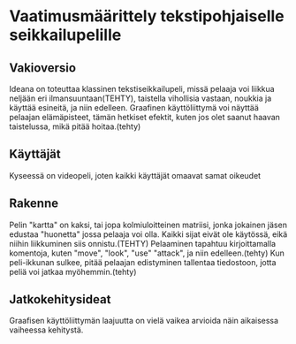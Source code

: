 # Vaatimusmäärittely tekstipohjaiselle seikkailupelille
## Vakioversio
Ideana on toteuttaa klassinen tekstiseikkailupeli, missä pelaaja voi liikkua neljään eri ilmansuuntaan(TEHTY), taistella vihollisia vastaan, noukkia ja käyttää esineitä, ja niin edelleen.
Graafinen käyttöliittymä voi näyttää pelaajan elämäpisteet, tämän hetkiset efektit, kuten jos olet saanut haavan taistelussa, mikä pitää hoitaa.(tehty)
## Käyttäjät
Kyseessä on videopeli, joten kaikki käyttäjät omaavat samat oikeudet
## Rakenne
Pelin "kartta" on kaksi, tai jopa kolmiuloitteinen matriisi, jonka jokainen jäsen edustaa "huonetta" jossa pelaaja voi olla. Kaikki sijat eivät ole käytössä, eikä niihin liikkuminen siis onnistu.(TEHTY)
Pelaaminen tapahtuu kirjoittamalla komentoja, kuten "move", "look", "use" "attack", ja niin edelleen.(tehty)
Kun peli-ikkunan sulkee, pitää pelaajan edistyminen tallentaa tiedostoon, jotta peliä voi jatkaa myöhemmin.(tehty)
## Jatkokehitysideat
Graafisen käyttöliittymän laajuutta on vielä vaikea arvioida näin aikaisessa vaiheessa kehitystä.
